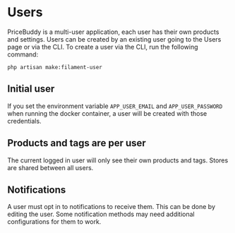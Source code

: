 # Users

PriceBuddy is a multi-user application, each user has their own products and settings. 
Users can be created by an existing user going to the Users page or via the CLI.
To create a user via the CLI, run the following command:

```shell
php artisan make:filament-user
```

## Initial user

If you set the environment variable `APP_USER_EMAIL` and `APP_USER_PASSWORD` 
when running the docker container, a user will be created with those credentials.

## Products and tags are per user

The current logged in user will only see their own products and tags. Stores are
shared between all users.

## Notifications

A user must opt in to notifications to receive them. This can be done by editing
the user. Some notification methods may need additional configurations for them 
to work.

